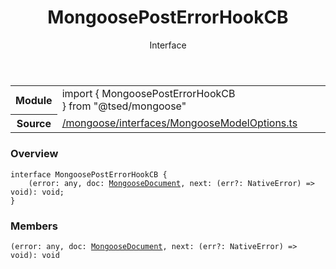 
<header class="symbol-info-header"><h1 id="mongooseposterrorhookcb">MongoosePostErrorHookCB</h1><label class="symbol-info-type-label interface">Interface</label></header>
<!-- summary -->
<section class="symbol-info"><table class="is-full-width"><tbody><tr><th>Module</th><td><div class="lang-typescript"><span class="token keyword">import</span> { MongoosePostErrorHookCB }&nbsp;<span class="token keyword">from</span>&nbsp;<span class="token string">"@tsed/mongoose"</span></div></td></tr><tr><th>Source</th><td><a href="https://github.com/Romakita/ts-express-decorators/blob/v4.12.3/src//mongoose/interfaces/MongooseModelOptions.ts#L0-L0">/mongoose/interfaces/MongooseModelOptions.ts</a></td></tr></tbody></table></section>
<!-- overview -->


### Overview


<pre><code class="typescript-lang "><span class="token keyword">interface</span> MongoosePostErrorHookCB<T> <span class="token punctuation">{</span>
    <span class="token punctuation">(</span>error<span class="token punctuation">:</span> <span class="token keyword">any</span><span class="token punctuation">,</span> doc<span class="token punctuation">:</span> <a href="#api/mongoose/mongoosedocument"><span class="token">MongooseDocument</span></a><T><span class="token punctuation">,</span> next<span class="token punctuation">:</span> <span class="token punctuation">(</span>err?<span class="token punctuation">:</span> NativeError<span class="token punctuation">)</span> => <span class="token keyword">void</span><span class="token punctuation">)</span><span class="token punctuation">:</span> <span class="token keyword">void</span><span class="token punctuation">;</span>
<span class="token punctuation">}</span></code></pre>


<!-- Parameters -->

<!-- Description -->

<!-- Members -->







### Members



<div class="method-overview">
<pre><code class="typescript-lang "><span class="token punctuation">(</span>error<span class="token punctuation">:</span> <span class="token keyword">any</span><span class="token punctuation">,</span> doc<span class="token punctuation">:</span> <a href="#api/mongoose/mongoosedocument"><span class="token">MongooseDocument</span></a><T><span class="token punctuation">,</span> next<span class="token punctuation">:</span> <span class="token punctuation">(</span>err?<span class="token punctuation">:</span> NativeError<span class="token punctuation">)</span> => <span class="token keyword">void</span><span class="token punctuation">)</span><span class="token punctuation">:</span> <span class="token keyword">void</span></code></pre>
</div>








